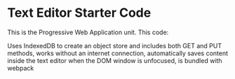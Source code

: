 # Text Editor Starter Code

This is the Progressive Web Application unit. This code:

Uses IndexedDB to create an object store and includes both GET and PUT methods, works without an internet connection, automatically saves content inside the text editor when the DOM window is unfocused, is bundled with webpack
